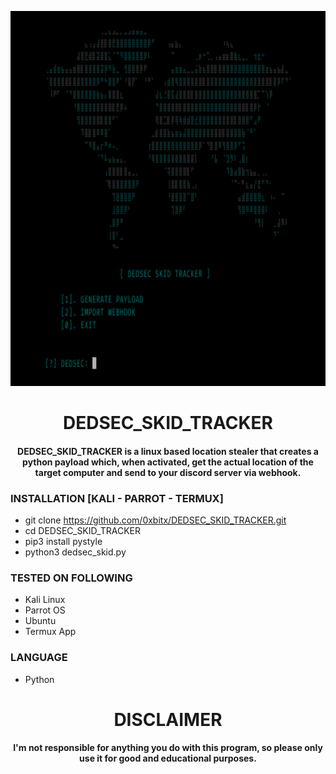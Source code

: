 
<p align="center">
<img src="https://github.com/0xbitx/DEDSEC_SKID_TRACKER/blob/main/banner.png", width="600", height="600">
</p>
<h1 align="center"> DEDSEC_SKID_TRACKER</h1>
<h4 align="center"> DEDSEC_SKID_TRACKER is a linux based location stealer that creates a python payload which, when activated, get the actual location of the target computer and send to your discord server via webhook.</h4>

### INSTALLATION [KALI - PARROT - TERMUX]
* git clone https://github.com/0xbitx/DEDSEC_SKID_TRACKER.git
* cd DEDSEC_SKID_TRACKER
* pip3 install pystyle
* python3 dedsec_skid.py

### TESTED ON FOLLOWING
* Kali Linux 
* Parrot OS 
* Ubuntu
* Termux App

### LANGUAGE 
* Python

<h1 align="center"> DISCLAIMER </h1>

<h4 align="center">I'm not responsible for anything you do with this program, so please only use it for good and educational purposes. </h4>
